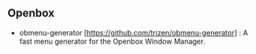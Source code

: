 ## Openbox
- obmenu-generator [https://github.com/trizen/obmenu-generator] :  A fast menu generator for the Openbox Window Manager. 

